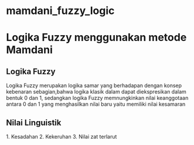 # mamdani_fuzzy_logic
<h1> Logika Fuzzy menggunakan metode Mamdani </h1>

  <h2> Logika Fuzzy </h2>
<p text-align: center>
Logika Fuzzy merupakan logika samar yang berhadapan dengan konsep kebenaran 
sebagian,bahwa logika klasik dalam dapat diekspresikan dalam bentuk 0 dan 1, sedangkan 
logika Fuzzy memnungkinkan nilai keanggotaan antara 0 dan 1 yang menghasilkan nilai baru 
yaitu memiliki nilai kesamaran
</>

   <h2> Nilai Linguistik </h2>
<p>
1. Kesadahan
2. Kekeruhan
3. Nilai zat terlarut 
</p>
  
